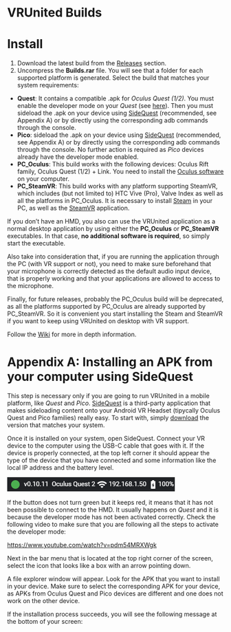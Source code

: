 # VRUnited Builds

# Install

1. Download the latest build from the [Releases](https://github.com/eventlab-projects/VRUnited_Builds/releases) section. 
2. Uncompress the __Builds.rar__ file. You will see that a folder for each supported platform is generated. Select the build that matches your system requirements:
* __Quest__: It contains a compatible .apk for _Oculus Quest (1/2)_. You must enable the developer mode on your _Quest_ (see [here](https://developer.oculus.com/documentation/native/android/mobile-device-setup/)). Then you must sideload the .apk on your device using [SideQuest](https://sidequestvr.com/setup-howto) (recommended, see Appendix A) or by directly using the corresponding adb commands through the console.
* __Pico__: sideload the .apk on your device using [SideQuest](https://sidequestvr.com/setup-howto) (recommended, see Appendix A) or by directly using the corresponding adb commands through the console. No further action is required as _Pico_ devices already have the developer mode enabled.
* __PC_Oculus__: This build works with the following devices: Oculus Rift family, Oculus Quest (1/2) + Link. You need to install the [Oculus software](https://www.oculus.com/setup/) on your computer.
* __PC_SteamVR__: This build works with any platform supporting SteamVR, which includes (but not limited to) HTC Vive (Pro), Valve Index as well as all the platforms in PC_Oculus. It is necessary to install [Steam](https://store.steampowered.com/) in your PC, as well as the [SteamVR](https://store.steampowered.com/app/250820/SteamVR/) application.

If you don’t have an HMD, you also can use the VRUnited application as a normal desktop application by using either the __PC_Oculus__ or __PC_SteamVR__ executables. In that case, __no additional software is required__, so simply start the executable.

Also take into consideration that, if you are running the application through the PC (with VR support or not), you need to make sure beforehand that your microphone is correctly detected as the default audio input device, that is properly working and that your applications are allowed to access to the microphone.

Finally, for future releases, probably the PC_Oculus build will be deprecated, as all the platforms supported by PC_Oculus are already supported by PC_SteamVR. So it is convenient you start installing the Steam and SteamVR if you want to keep using VRUnited on desktop with VR support.

Follow the [Wiki](https://github.com/eventlab-projects/VRUnited_Builds/wiki) for more in depth information. 

# Appendix A: Installing an APK from your computer using SideQuest

This step is necessary only if you are going to run VRUnited in a mobile platform, like _Quest_ and _Pico_. [SideQuest](https://sidequestvr.com/) is a third-party application that makes sideloading content onto your Android VR Headset (tipycally Oculus Quest and Pico families) really easy. To start with, simply [download](https://sidequestvr.com/setup-howto) the version that matches your system.

Once it is installed on your system, open SideQuest. Connect your VR device to the computer using the USB-C cable that goes with it. If the device is properly connected, at the top left corner it should appear the type of the device that you have connected and some information like the local IP address and the battery level.

![](/Documentation~/AppendixA/sq00.png)

If the button does not turn green but it keeps red, it means that it has not been possible to connect to the HMD. It usually happens on _Quest_ and it is because the developer mode has not been activated correctly. Check the following video to make sure that you are following all the steps to activate the developer mode:

https://www.youtube.com/watch?v=pdm54MRXWgk

Next in the bar menu that is located at the top right corner of the screen, select the icon that looks like a box with an arrow pointing down.

A file explorer window will appear. Look for the APK that you want to install in your device. Make sure to select the corresponding APK for your device, as APKs from Oculus Quest and Pico devices are different and one does not work on the other device.

If the installation process succeeds, you will see the following message at the bottom of your screen:
